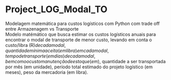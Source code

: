 # Project_LOG_Modal_TO
Modelagem matemática para custos logísticos com Python com trade off entre Armazenagem vs Transporte \
Modelo matémático que busca estimar os custos logísticos anuais para encontrar o modal de transporte de menor custo, levando em conta o custo/libra (R$) de cada modal,	quantidade mínima aceita (em libra) em cada modal,	tempo de transporte (em dias) de cada modal, bem como o custo manutenção de estoque (em % sobre o estoque médio anual),	valor da mercadoria (R$),	quantidade a ser transportada por mês (em unidade),	período total estimado do projeto logístico (em meses),	peso da mercadoria (em libra).
